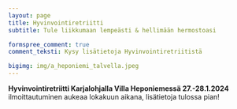 ```yaml
---
layout: page
title: Hyvinvointiretriitti
subtitle: Tule liikkumaan lempeästi & hellimään hermostoasi

formspree_comment: true
comment_teksti: Kysy lisätietoja Hyvinvointiretriitistä

bigimg: img/a_heponiemi_talvella.jpeg
---
```


**Hyvinvointiretriitti Karjalohjalla Villa Heponiemessä 27.-28.1.2024** ilmoittautuminen aukeaa lokakuun aikana, lisätietoja tulossa pian!